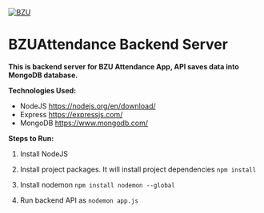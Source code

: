 [![BZU](https://bzu.edu.pk/images/logo1.png)](https://www.bzu.edu.pk)

# BZUAttendance Backend Server

**This is backend server for BZU Attendance App, API saves data into MongoDB database.**

**Technologies Used:**
- NodeJS https://nodejs.org/en/download/
- Express https://expressjs.com/
- MongoDB https://www.mongodb.com/

**Steps to Run:**

1. Install NodeJS

2. Install project packages. It will install project dependencies
`npm install`

3. Install nodemon
`npm install nodemon --global`

3. Run backend API as
`nodemon app.js`